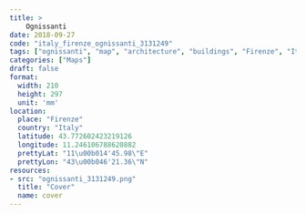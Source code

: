```yaml
---
title: > 
    Ognissanti
date: 2018-09-27
code: "italy_firenze_ognissanti_3131249"
tags: ["ognissanti", "map", "architecture", "buildings", "Firenze", "Italy"]
categories: ["Maps"]
draft: false
format:
  width: 210
  height: 297
  unit: 'mm'
location:
  place: "Firenze"
  country: "Italy"
  latitude: 43.772602423219126
  longitude: 11.246106788620882
  prettyLat: "11\u00b014'45.98\"E"
  prettyLon: "43\u00b046'21.36\"N"
resources:
- src: "ognissanti_3131249.png"
  title: "Cover"
  name: cover
---
```

